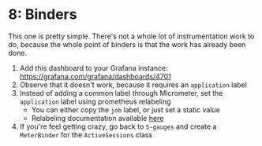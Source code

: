 # 8: Binders

This one is pretty simple.
There's not a whole lot of instrumentation work to do, because the whole point of binders is that the work has already been done.

1. Add this dashboard to your Grafana instance: https://grafana.com/grafana/dashboards/4701
2. Observe that it doesn't work, because it requires an `application` label
3. Instead of adding a common label through Micrometer, set the `application` label using prometheus relabeling
   * You can either copy the `job` label, or just set a static value
   * Relabeling documentation available [here](https://prometheus.io/docs/prometheus/latest/configuration/configuration/#relabel_config)
4. If you're feel getting crazy, go back to `5-gauges` and create a `MeterBinder` for the `ActiveSessions` class